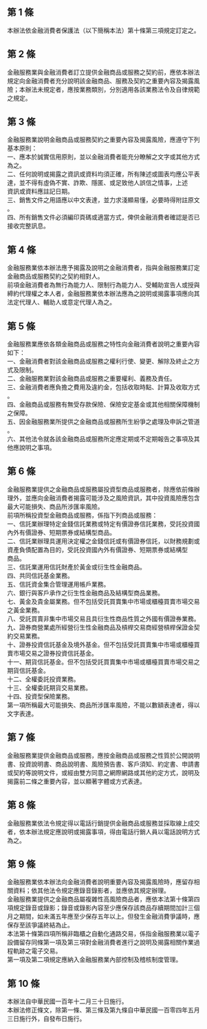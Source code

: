 第 1 條
-------
本辦法依金融消費者保護法（以下簡稱本法）第十條第三項規定訂定之。

第 2 條
-------
金融服務業與金融消費者訂立提供金融商品或服務之契約前，應依本辦法  
規定向金融消費者充分說明該金融商品、服務及契約之重要內容及揭露風  
險；本辦法未規定者，應按業務類別，分別適用各該業務法令及自律規範  
之規定。

第 3 條
-------
金融服務業說明金融商品或服務契約之重要內容及揭露風險，應遵守下列  
基本原則：  
一、應本於誠實信用原則，並以金融消費者能充分瞭解之文字或其他方式  
    為之。  
二、任何說明或揭露之資訊或資料均須正確，所有陳述或圖表均應公平表  
    達，並不得有虛偽不實、詐欺、隱匿、或足致他人誤信之情事，上述  
    資訊或資料應註記日期。  
三、銷售文件之用語應以中文表達，並力求淺顯易懂，必要時得附註原文  
    。  
四、所有銷售文件必須編印頁碼或適當方式，俾供金融消費者確認是否已  
    接收完整訊息。

第 4 條
-------
金融服務業依本辦法應予揭露及說明之金融消費者，指與金融服務業訂定  
金融商品或服務契約之契約相對人。  
前項金融消費者為無行為能力人、限制行為能力人、受輔助宣告人或授與  
締約代理權之本人者，金融服務業依本辦法應為之說明或揭露事項應向其  
法定代理人、輔助人或意定代理人為之。

第 5 條
-------
金融服務業應依各類金融商品或服務之特性向金融消費者說明之重要內容  
如下：  
一、金融消費者對該金融商品或服務之權利行使、變更、解除及終止之方  
    式及限制。  
二、金融服務業對該金融商品或服務之重要權利、義務及責任。  
三、金融消費者應負擔之費用及違約金，包括收取時點、計算及收取方式  
    。  
四、金融商品或服務有無受存款保險、保險安定基金或其他相關保障機制  
    之保障。  
五、因金融服務業所提供之金融商品或服務所生紛爭之處理及申訴之管道  
    。  
六、其他法令就各該金融商品或服務所定應定期或不定期報告之事項及其  
    他應說明之事項。

第 6 條
-------
金融服務業提供之金融商品或服務屬投資型商品或服務者，除應依前條辦  
理外，並應向金融消費者揭露可能涉及之風險資訊，其中投資風險應包含  
最大可能損失、商品所涉匯率風險。  
前項所稱投資型金融商品或服務，係指下列商品或服務：  
一、信託業辦理特定金錢信託業務或特定有價證券信託業務，受託投資國  
    內外有價證券、短期票券或結構型商品。  
二、信託業辦理具運用決定權之金錢信託或有價證券信託，以財務規劃或  
    資產負債配置為目的，受託投資國內外有價證券、短期票券或結構型  
    商品。  
三、信託業運用信託財產於黃金或衍生性金融商品。  
四、共同信託基金業務。  
五、信託資金集合管理運用帳戶業務。  
六、銀行與客戶承作之衍生性金融商品及結構型商品業務。  
七、黃金及貴金屬業務。但不包括受託買賣集中市場或櫃檯買賣市場交易  
    之黃金業務。  
八、受託買賣非集中市場交易且具衍生性商品性質之外國有價證券業務。  
九、證券商營業處所經營衍生性金融商品及槓桿交易商經營槓桿保證金契  
    約交易業務。  
十、證券投資信託基金及境外基金。但不包括受託買賣集中市場或櫃檯買  
    賣市場交易之證券投資信託基金。  
十一、期貨信託基金。但不包括受託買賣集中市場或櫃檯買賣市場交易之  
      期貨信託基金。  
十二、全權委託投資業務。  
十三、全權委託期貨交易業務。  
十四、投資型保險業務。  
第一項所稱最大可能損失、商品所涉匯率風險，不能以數額表達者，得以  
文字表達。

第 7 條
-------
金融服務業提供金融商品或服務，應按金融商品或服務之性質於公開說明  
書、投資說明書、商品說明書、風險預告書、客戶須知、約定書、申請書  
或契約等說明文件，或經由雙方同意之網際網路或其他約定方式，說明及  
揭露前二條之重要內容，並以顯著字體或方式表達。

第 8 條
-------
金融服務業依法令規定得以電話行銷提供金融商品或服務並採取線上成交  
者，依本辦法規定應說明或揭露事項，得由電話行銷人員以電話說明方式  
為之。

第 9 條
-------
金融服務業依本辦法向金融消費者說明重要內容及揭露風險時，應留存相  
關資料；依其他法令規定應錄音錄影者，並應依其規定辦理。  
金融服務業提供之金融商品屬複雜性高風險商品者，應依本法第十條第四  
項規定錄音或錄影；錄音或錄影內容至少應保存該商品存續期間加計三個  
月之期間，如未滿五年應至少保存五年以上。但發生金融消費爭議時，應  
保存至該爭議終結為止。  
本法第十條第四項所稱非臨櫃之自動化通路交易，係指金融服務業以電子  
設備留存同條第一項及第三項對金融消費者進行之說明及揭露相關作業過  
程軌跡之電子交易。  
第一項及第二項規定應納入金融服務業內部控制及稽核制度管理。

第 10 條
--------
本辦法自中華民國一百年十二月三十日施行。  
本辦法修正條文，除第一條、第三條及第九條自中華民國一百零四年五月  
三日施行外，自發布日施行。

